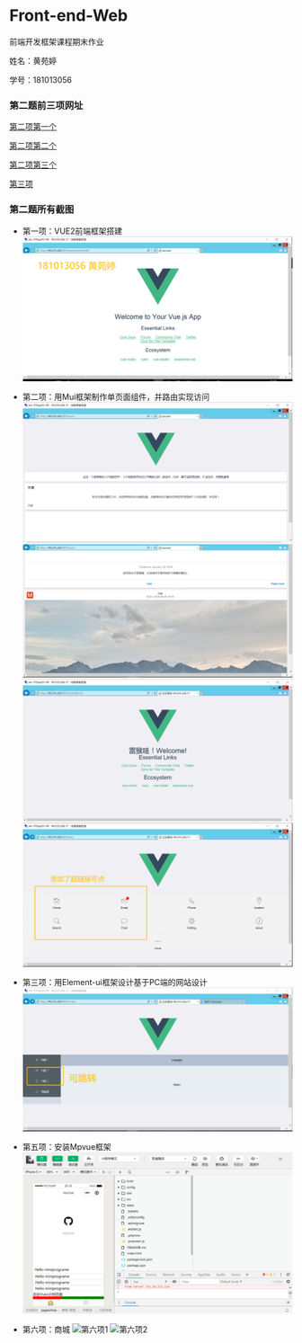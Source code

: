 # Front-end-Web
前端开发框架课程期末作业

姓名：黄苑婷

学号：181013056

### 第二题前三项网址

[第二项第一个](http://49.235.226.17/#/card)

[第二项第二个](http://49.235.226.17/#/HelloWorld)

[第二项第三个](http://49.235.226.17/#/nav)

[第三项](http://49.235.226.17/#/index)

### 第二题所有截图

- 第一项：VUE2前端框架搭建
![第一项](第二题-第一项.png)

- 第二项：用Mui框架制作单页面组件，并路由实现访问
![第二项1](第二题-第二项1.png)
![第二项1-2](第二题-第二项1_2.png)
![第二项2](第二题-第二项2.png)
![第二项3](第二题-第二项3.png)

- 第三项：用Element-ui框架设计基于PC端的网站设计
![第三项](第二题-第三项.png)

- 第五项：安装Mpvue框架
![第五项](第二题-第五项.png)

- 第六项：商城
![第六项1](第二题-第六项1.png)
![第六项2](第二题-第六项2.png)
